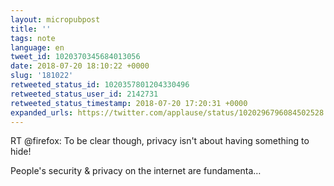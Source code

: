 ```yaml
---
layout: micropubpost
title: ''
tags: note
language: en
tweet_id: 1020370345684013056
date: 2018-07-20 18:10:22 +0000
slug: '181022'
retweeted_status_id: 1020357801204330496
retweeted_status_user_id: 2142731
retweeted_status_timestamp: 2018-07-20 17:20:31 +0000
expanded_urls: https://twitter.com/applause/status/1020296796084502528
---
```

RT @firefox: To be clear though, privacy isn't about having something to hide! 

People's security &amp; privacy on the internet are fundamenta…
